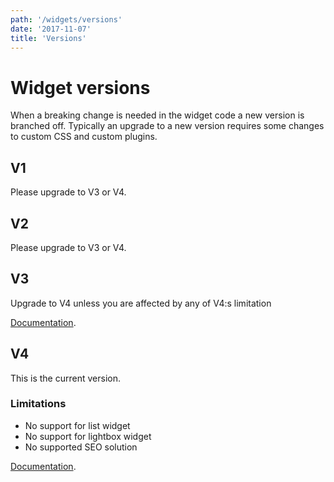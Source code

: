 ```yaml
---
path: '/widgets/versions'
date: '2017-11-07'
title: 'Versions'
---
```


# Widget versions

When a breaking change is needed in the widget code a new version is branched off. Typically an upgrade to a new version requires some changes to custom CSS and custom plugins.

## V1

Please upgrade to V3 or V4.

## V2

Please upgrade to V3 or V4.

## V3

Upgrade to V4 unless you are affected by any of V4:s limitation

[Documentation](https://github.com/Humany/humany-docs/tree/v3).

## V4

This is the current version.

### Limitations

* No support for list widget
* No support for lightbox widget
* No supported SEO solution

[Documentation](https://github.com/Humany/humany-docs/).
